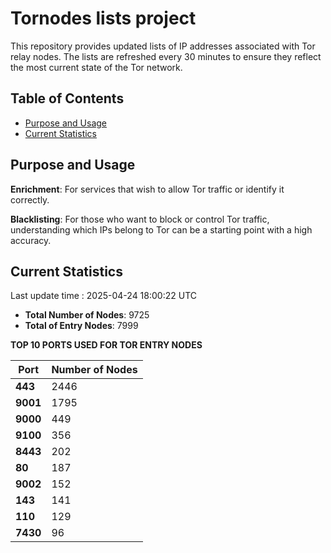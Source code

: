 # Tornodes lists project

This repository provides updated lists of IP addresses associated with Tor relay nodes. The lists are refreshed every 30 minutes to ensure they reflect the most current state of the Tor network.

## Table of Contents

- [Purpose and Usage](#purpose-and-usage)
- [Current Statistics](#current-statistics)


## Purpose and Usage

**Enrichment**: For services that wish to allow Tor traffic or identify it correctly.

**Blacklisting**: For those who want to block or control Tor traffic, understanding which IPs belong to Tor can be a starting point with a high accuracy.

## Current Statistics

Last update time : 2025-04-24 18:00:22 UTC

- **Total Number of Nodes**: 9725
- **Total of Entry Nodes**: 7999

**TOP 10 PORTS USED FOR TOR ENTRY NODES**

| **Port** | **Number of Nodes** |
|------|-----------------|
| **443**   | 2446  |
| **9001**   | 1795  |
| **9000**   | 449  |
| **9100**   | 356  |
| **8443**   | 202  |
| **80**   | 187  |
| **9002**   | 152  |
| **143**   | 141  |
| **110**   | 129  |
| **7430**   | 96  |

